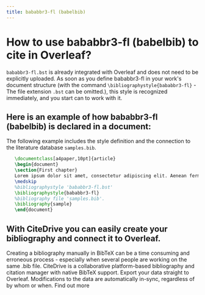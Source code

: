 ```yaml
---
title: bababbr3-fl (babelbib)
---
```


# How to use bababbr3-fl (babelbib) to cite in Overleaf? 
`bababbr3-fl.bst` is already integrated with Overleaf and does not need to be explicitly uploaded. As soon as you define bababbr3-fl in your work's document structure (with the command `\bibliographystyle{bababbr3-fl}` - The file extension `.bst` can be omitted.), this style is recognized immediately, and you start can to work with it.

## Here is an example of how bababbr3-fl (babelbib) is declared in a document:
The following example includes the style definition and the connection to the literature database `samples.bib`.
```tex
   \documentclass[a4paper,10pt]{article}
   \begin{document}
   \section{First chapter}
   Lorem ipsum dolor sit amet, consectetur adipiscing elit. Aenean fermentum justo massa, ut maximus mauris sodales et. Aenean vel elit a erat rhoncus pharetra.
   \medskip
   %bibliographystyle 'bababbr3-fl.bst'
   \bibliographystyle{bababbr3-fl}
   %bibliography file 'samples.bib'.
   \bibliography{sample}
   \end{document}
```

## With CiteDrive you can easily create your bibliography and connect it to Overleaf. 
Creating a bibliography manually in BibTeX can be a time consuming and erroneous process - especially when several people are working on the same .bib file. CiteDrive is a collaborative platform-based bibliography and citation manager with native BibTeX support. Export your data straight to Overleaf. Modifications to the data are automatically in-sync, regardless of by whom or when. Find out more